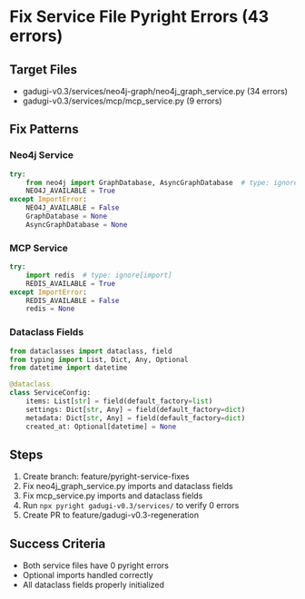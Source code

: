 # Fix Service File Pyright Errors (43 errors)

## Target Files
- gadugi-v0.3/services/neo4j-graph/neo4j_graph_service.py (34 errors)
- gadugi-v0.3/services/mcp/mcp_service.py (9 errors)

## Fix Patterns

### Neo4j Service
```python
try:
    from neo4j import GraphDatabase, AsyncGraphDatabase  # type: ignore[import]
    NEO4J_AVAILABLE = True
except ImportError:
    NEO4J_AVAILABLE = False
    GraphDatabase = None
    AsyncGraphDatabase = None
```

### MCP Service
```python
try:
    import redis  # type: ignore[import]
    REDIS_AVAILABLE = True
except ImportError:
    REDIS_AVAILABLE = False
    redis = None
```

### Dataclass Fields
```python
from dataclasses import dataclass, field
from typing import List, Dict, Any, Optional
from datetime import datetime

@dataclass
class ServiceConfig:
    items: List[str] = field(default_factory=list)
    settings: Dict[str, Any] = field(default_factory=dict)
    metadata: Dict[str, Any] = field(default_factory=dict)
    created_at: Optional[datetime] = None
```

## Steps
1. Create branch: feature/pyright-service-fixes
2. Fix neo4j_graph_service.py imports and dataclass fields
3. Fix mcp_service.py imports and dataclass fields
4. Run `npx pyright gadugi-v0.3/services/` to verify 0 errors
5. Create PR to feature/gadugi-v0.3-regeneration

## Success Criteria
- Both service files have 0 pyright errors
- Optional imports handled correctly
- All dataclass fields properly initialized